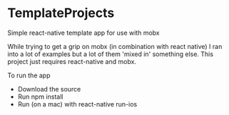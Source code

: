 # TemplateProjects
Simple react-native template app for use with mobx

While trying to get a grip on mobx (in combination with react native) I ran 
into a lot of examples but a lot of them 'mixed in' something else.
This project just requires react-native and mobx.

To run the app
- Download the source
- Run npm install
- Run (on a mac) with react-native run-ios

